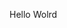 Hello Wolrd








































































































































































































































































































































































































































































































































